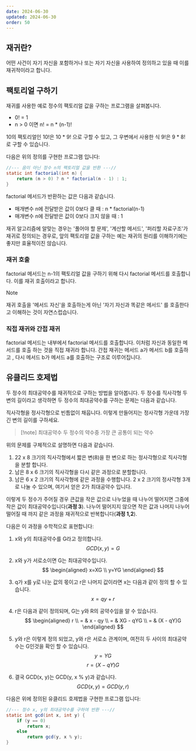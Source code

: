 ```yaml
---
date: 2024-06-30
updated: 2024-06-30
order: 50
---
```

## 재귀란?

어떤 사건이 자기 자신을 포함하거나 또는 자기 자신을  사용하여 정의하고 있을 때 이를 재귀적이라고 합니다.

## 팩토리얼 구하기

재귀를 사용한 예로 정수의 팩토리얼 값을 구하는 프로그램을 살펴봅니다.

- 0! = 1
- n > 0 이면 n! = n * (n-1)!

10의 팩토리얼인 10!은 10 * 9! 으로 구할 수 있고, 그 우변에서 사용한 식 9!은 9 * 8! 로 구할 수 있습니다.

다음은 위의 정의를 구현한 프로그램 입니다:

```java
//--- 음이 아닌 정수 n의 팩토리얼 값을 반환 ---//
static int factorial(int n) {
	return (n > 0) ? n * factorial(n - 1) : 1;
}
```

factorial 메서드가 반환하는 값은 다음과 같습니다.

- 매개변수 n에 전달받은 값이 0보다 클 때 : n * factorial(n-1)
- 매개변수 n에 전달받은 값이 0보다 크지 않을 때 : 1

재귀 알고리즘에 알맞는 경우는 '풀어야 할 문제', '계산할 메서드', '퍼리할 자료구조'가 재귀로 정의되는 경우로, 앞의 팩토리얼 값을 구하는 예는 재귀의 원리를 이해하기에는 좋지만 효율적이진 않습니다.

### 재귀 호출

factorial 메서드는 n-1의 팩토리얼 값을 구하기 위해 다시 factorial 메서드를 호출합니다. 이를 재귀 호출이라고 합니다.

>[!note]
>재귀 호출을 '메서드 자신'을 호출하는게 아닌 '자기 자신과 똑같은 메서드' 를 호출한다고 이해하는 것이 자연스럽습니다.

### 직접 재귀와 간접 재귀

factorial 메서드는 내부에서 factorial 메서드를 호출합니다. 이처럼 자신과 동일한 메서드를 호출 하는 것을 직접 재귀라 합니다. 간접 재귀는 메서드 a가 메서드 b를 호출하고 , 다시 메서드 b가 메서드 a를 호출하는 구조로 이루어집니다.

## 유클리드 호제법

두 정수의 최대공약수를 재귀적으로 구하는 방법을 알아봅니다. 두 정수를 직사각형 두 변의 길이라고 생각하면 두 정수의 최대공약수를 구하는 문제는 다음과 같습니다.

직사각형을 정사각형으로 빈틈없이 채웁니다. 이렇게 만들어지는 정사각형 가운데 가장 긴 변의 길이를 구하세요.

> [!note] 최대공약수
>  두 정수의 약수중 가장 큰 공통이 되는 약수

위의 문제를 구체적으로 설명하면 다음과 같습니다.

1. 22 x 8 크기의 직사각형에서 짧은 변(8)을 한 변으로 하는 정사각형으로 직사각형을 분할 합니다.
2. 남은 8 x 6 크기의 직사각형을 다시 같은 과정으로 분할합니다.
3. 남은 6 x 2 크기의 직사각형에 같은 과정을 수행합니다. 2 x 2 크기의 정사각형 3개로 나눌 수 있으며, 여기서 얻은 2가 최대공약수 입니다.

이렇게 두 정수가 주어질 경우 큰값을 작은 값으로 나누었을 때 나누어 떨어지면 그중에 작은 값이 최대공약수입니다(**과정 3**). 나누어 떨어지지 않으면 작은 값과 나머지 나누어 떨어질 때 까지 같은 과정을 재귀적으로 반복합니다(**과정 1,2**).

다음은 이 과정을 수학적으로 표현합니다:

1. x와 y의 최대공약수를 G라고 정의합니다.  
$$GCD(x, y) = G$$

2. x와 y가 서로소이면 G는 최대공약수입니다.  
$$
\begin{aligned}
x=XG \\
y=YG
\end{aligned}
$$

3. q가 x를 y로 나눈 값의 몫이고 r은 나머지 값이라면 x는 다음과 같이 정의 할 수 있습니다.  
$$x = qy + r$$

4. r은 다음과 같이 정의되며, G는 y와 R의 공약수임을 알 수 있습니다.  
$$
\begin{aligned}
r \\
= & x - qy \\
= & XG - qYG \\
= & (X - qY)G
\end{aligned}
$$

5. y와 r은 이렇게 정의 되었고, y와 r은 서로소 관계이며, 여전히 두 사이의 최대공약수는 G인것을 확인 할 수 있습니다.  
$$y = YG$$
$$r = (X - qY)G$$

6. 결국 GCD(x, y)는 GCD(y, x % y)과 같습니다.  
$$GCD(x, y) = GCD(y, r)$$

다음은 위에 정의된 유클리드 호제법을 구현한 프로그램 입니다:

```java
//--- 정수 x, y의 최대공약수를 구하여 반환 ---//
static int gcd(int x, int y) {
	if (y == 0)
		return x;
	else
		return gcd(y, x % y);
}
```

